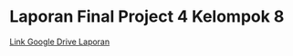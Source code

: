 # Laporan Final Project 4 Kelompok 8

[Link Google Drive Laporan](https://drive.google.com/file/d/1DUydnxxsHb2CydqrgRppknBe1h5Z-4eM/view?usp=sharing)
